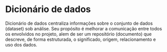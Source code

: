 # Dicionário de dados
Dicionário de dados centraliza informações sobre o conjunto de dados (dataset) sob análise. 
Seu propósito é melhorar a comunicação entre todos os envolvidos no projeto, alem de ser um
repositório (documento) que descreve, de forma estruturada, o significado, origem, relacionamento e uso dos dados.
